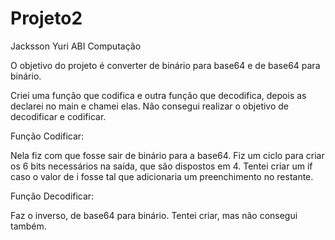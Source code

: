 # Projeto2

Jacksson Yuri
ABI Computação

O objetivo do projeto é converter de binário para base64 e de base64 para binário.

Criei uma função que codifica e outra função que decodifica, depois as declarei no main e chamei elas.
Não consegui realizar o objetivo de decodificar e codificar.

Função Codificar:

Nela fiz com que fosse sair de binário para a base64.
Fiz um ciclo para criar os 6 bits necessários na saída, que são dispostos em 4.
Tentei criar um if caso o valor de i fosse tal que adicionaria um preenchimento no restante.

Função Decodificar:

Faz o inverso, de base64 para binário.
Tentei criar, mas não consegui também.


